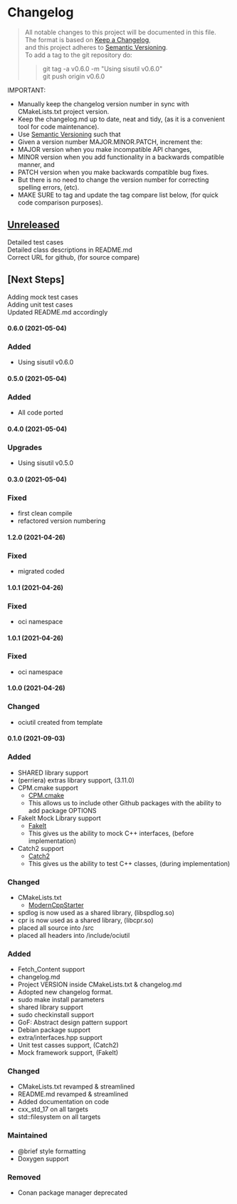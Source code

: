 # Changelog

> All notable changes to this project will be documented in this file.</br>
> The format is based on [Keep a Changelog](https://keepachangelog.com/en/1.0.0/), </br>
> and this project adheres to [Semantic Versioning](https://semver.org/spec/v2.0.0.html).</br>
> To add a tag to the git repository do:
>
> > git tag -a v0.6.0 -m "Using sisutil v0.6.0"</br>
> > git push origin v0.6.0

IMPORTANT:

- Manually keep the changelog version number in sync with CMakeLists.txt project version.<br>
- Keep the changelog.md up to date, neat and tidy, (as it is a convenient tool for code maintenance).<br>
- Use [Semantic Versioning](https://semver.org/spec/v2.0.0.html) such that<br>
- Given a version number MAJOR.MINOR.PATCH, increment the:<br>
- MAJOR version when you make incompatible API changes,<br>
- MINOR version when you add functionality in a backwards compatible manner, and<br>
- PATCH version when you make backwards compatible bug fixes. <br>
- But there is no need to change the version number for correcting spelling errors, (etc).<br>
- MAKE SURE to tag and update the tag compare list below, (for quick code comparison purposes).<br>

## [Unreleased]

Detailed test cases</br>
Detailed class descriptions in README.md</br>
Correct URL for github, (for source compare)</br>

## [Next Steps]

Adding mock test cases </br>
Adding unit test cases </br>
Updated README.md accordingly</br>

#### 0.6.0 (2021-05-04)
### Added
- Using sisutil v0.6.0

#### 0.5.0 (2021-05-04)
### Added
- All code ported

#### 0.4.0 (2021-05-04)
### Upgrades
- Using sisutil v0.5.0

#### 0.3.0 (2021-05-04)
### Fixed
- first clean compile
- refactored version numbering

#### 1.2.0 (2021-04-26)
### Fixed
- migrated coded

#### 1.0.1 (2021-04-26)
### Fixed
- oci namespace

#### 1.0.1 (2021-04-26)
### Fixed
- oci namespace

#### 1.0.0 (2021-04-26)
### Changed
- ociutil created from template

#### 0.1.0 (2021-09-03)
### Added
- SHARED library support
- (perriera) extras library support, (3.11.0)
- CPM.cmake support
  - [CPM.cmake](https://github.com/cpm-cmake/CPM.cmake/blob/master/LICENSE)
  - This allows us to include other Github packages with the ability
    to add package OPTIONS
- FakeIt Mock Library support
  - [FakeIt](https://github.com/eranpeer/FakeIt)
  - This gives us the ability to mock C++ interfaces, (before implementation)
- Catch2 support
  - [Catch2](https://github.com/catchorg/Catch2)
  - This gives us the ability to test C++ classes, (during implementation)
### Changed
- CMakeLists.txt
  - [ModernCppStarter](https://github.com/TheLartians/ModernCppStarter/blob/master/LICENSE)
- spdlog is now used as a shared library, (libspdlog.so)
- cpr is now used as a shared library, (libcpr.so)
- placed all source into /src
- placed all headers into /include/ociutil
### Added
- Fetch_Content support
- changelog.md
- Project VERSION inside CMakeLists.txt & changelog.md
- Adopted new changelog format.
- sudo make install parameters
- shared library support
- sudo checkinstall support
- GoF: Abstract design pattern support
- Debian package support
- extra/interfaces.hpp support
- Unit test casses support, (Catch2)
- Mock framework support, (FakeIt)
### Changed
- CMakeLists.txt revamped & streamlined
- README.md revamped & streamlined
- Added documentation on code
- cxx_std_17 on all targets
- std::filesystem on all targets
### Maintained
- @brief style formatting
- Doxygen support
### Removed
- Conan package manager deprecated

[unreleased]: https://github.com/perriera/ociutil/compare/v0.6.0...HEAD
[0.6.0]: https://github.com/perriera/ociutil/compare/v0.5.0...v0.6.0
[0.5.0]: https://github.com/perriera/ociutil/compare/v0.4.0...v0.5.0
[0.4.0]: https://github.com/perriera/ociutil/compare/v0.3.0...v0.4.0
[0.3.0]: https://github.com/perriera/ociutil/compare/v1.2.0...v0.3.0
[1.2.0]: https://github.com/perriera/ociutil/compare/v1.1.0...v1.2.0
[1.1.0]: https://github.com/perriera/ociutil/compare/v1.0.1...v1.1.0
[1.0.1]: https://github.com/perriera/ociutil/compare/v1.0.0...v1.0.1
[1.0.0]: https://github.com/perriera/ociutil/compare/v0.2.0...v1.0.0
[0.2.0]: https://github.com/perriera/ociutil/compare/v0.1.0...v0.2.0
[0.1.0]: https://github.com/perriera/ociutil/releases/tag/v0.1.0
